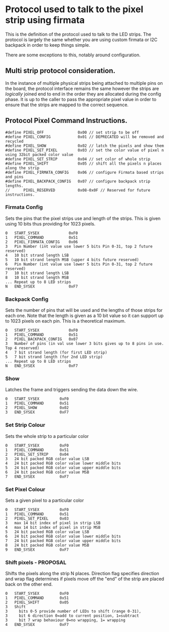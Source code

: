 # Protocol used to talk to the pixel strip using firmata

This is the definition of the protocol used to talk to the LED strips. The
protocol is largely the same whether you are using custom firmata or I2C
backpack in order to keep things simple.

There are some exceptions to this, notably around configuration.

## Multi strip protocol consideration.

In the instance of multiple physical strips being attached to multiple pins on
the board, the protocol interface remains the same however the strips are
_logically_ joined end to end in the order they are allocated during the config
phase. It is up to the caller to pass the appropriate pixel value in order
to ensure that the strips are mapped to the correct sequence.

## Protocol Pixel Command Instructions.

```
#define PIXEL_OFF               0x00 // set strip to be off
#define PIXEL_CONFIG            0x01 // DEPRECATED will be removed and recycled
#define PIXEL_SHOW              0x02 // latch the pixels and show them
#define PIXEL_SET_PIXEL         0x03 // set the color value of pixel n using 32bit packed color value
#define PIXEL_SET_STRIP         0x04 // set color of whole strip
#define PIXEL_SHIFT             0x05 // shift all the pixels n places along the strip
#define PIXEL_FIRMATA_CONFIG    0x06 // configure Firmata based strips and pins
#define PIXEL_BACKPACK_CONFIG   0x07 // configure backpack strip lengths.
//      PIXEL_RESERVED          0x08-0x0F // Reserved for future instructions.
```

### Firmata Config

Sets the pins that the pixel strips use and length of the strips. This is given
using 10 bits thus providing for 1023 pixels.

```
0   START_SYSEX             0xF0
1   PIXEL_COMMAND           0x51
2   PIXEL_FIRMATA_CONFIG    0x06
3   Pin Number (int value use lower 5 bits Pin 0-31, top 2 future reserved)
4   10 bit strand length LSB
5   10 bit strand length MSB (upper 4 bits future reserved)
6   Pin Number (int value use lower 5 bits Pin 0-31, top 2 future reserved)
7   10 bit strand length LSB
8   10 bit strand length MSB
... Repeat up to 8 LED strips
N   END_SYSEX               0xF7
```

### Backpack Config

Sets the number of pins that will be used and the lengths of those strips for each
one. Note that the length is given as a 10 bit value so it can support up to
1023 pixels on each pin. This is a theoretical maximum.

```
0   START_SYSEX             0xF0
1   PIXEL_COMMAND           0x51
2   PIXEL_BACKPACK_CONFIG   0x07
3   Number of pins (in val use lower 3 bits gives up to 8 pins in use. Top 4 reserved)
4   7 bit strand length (for first LED strip)
5   7 bit strand length (for 2nd LED strip)
... Repeat up to 8 LED strips
N   END_SYSEX               0xF7
```

### Show

Latches the frame and triggers sending the data down the wire.

```
0   START_SYSEX         0xF0
1   PIXEL_COMMAND       0x51
2   PIXEL_SHOW          0x02
3   END_SYSEX           0xF7
```

### Set Strip Colour

Sets the whole strip to a particular color

```
0   START_SYSEX         0xF0
1   PIXEL_COMMAND       0x51
2   PIXEL_SET_STRIP     0x04
3   24 bit packed RGB color value LSB
4   24 bit packed RGB color value lower middle bits
5   24 bit packed RGB color value upper middle bits
6   24 bit packed RGB color value MSB
7   END_SYSEX           0xF7
```

### Set Pixel Colour

Sets a given pixel to a particular color

```
0   START_SYSEX         0xF0
1   PIXEL_COMMAND       0x51
2   PIXEL_SET_PIXEL     0x03
3   max 14 bit index of pixel in strip LSB
4   max 14 bit index of pixel in strip MSB
5   24 bit packed RGB color value LSB
6   24 bit packed RGB color value lower middle bits
7   24 bit packed RGB color value upper middle bits
8   24 bit packed RGB color value MSB
9   END_SYSEX           0xF7
```

### Shift pixels - PROPOSAL

Shifts the pixels along the strip N places. Direction flag specifies direction
and wrap flag determines if pixels move off the "end" of the strip are placed
back on the other end.

```
0   START_SYSEX         0xF0
1   PIXEL_COMMAND       0x51
2   PIXEL_SHIFT         0x05
3   Shift
3     bits 0-5 provide number of LEDs to shift (range 0-31),
3     bit 6 direction 0=add to current position, 1=subtract
3     bit 7 wrap behaviour 0=no wrapping, 1= wrapping
4   END_SYSEX           0xF7
```


